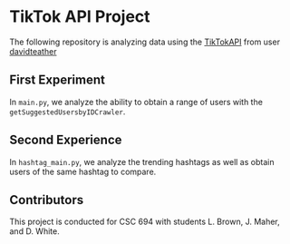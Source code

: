 # TikTok API Project
The following repository is analyzing data using the [TikTokAPI](https://github.com/davidteather/TikTok-Api) from user [davidteather](https://github.com/davidteather)

## First Experiment
In `main.py`, we analyze the ability to obtain a range of users with the `getSuggestedUsersbyIDCrawler`. 

## Second Experience
In `hashtag_main.py`, we analyze the trending hashtags as well as obtain users of the same hashtag to compare. 

## Contributors
This project is conducted for CSC 694 with students L. Brown, J. Maher, and D. White. 
